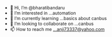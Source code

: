 - 👋 Hi, I’m @bharatibandaru
- 👀 I’m interested in ...automation
- 🌱 I’m currently learning ...basics about canbus
- 💞️ I’m looking to collaborate on ...canbus
- 📫 How to reach me ...anji73337@yahoo.com

<!---
bharatibandaru/bharatibandaru is a ✨ special ✨ repository because its `README.md` (this file) appears on your GitHub profile.
You can click the Preview link to take a look at your changes.
--->
